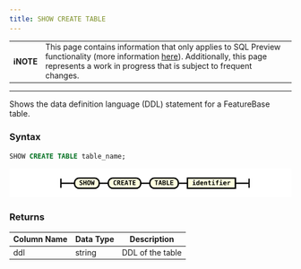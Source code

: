 ```yaml
---
title: SHOW CREATE TABLE
---
```


| | |
|-|-|
| **ℹ️NOTE** | This page contains information that only applies to SQL Preview functionality (more information [here](/sql-preview/sql-preview)). Additionally, this page represents a work in progress that is subject to frequent changes. |

---


Shows the data definition language (DDL) statement for a FeatureBase table.

### Syntax

```sql
SHOW CREATE TABLE table_name;
```

![expr](/img/sql/show_create_table.svg)

### Returns

| **Column Name** | **Data Type** | **Description**   |
|-----------------|---------------|-------------------|
| ddl             | string        | DDL of the table  |


